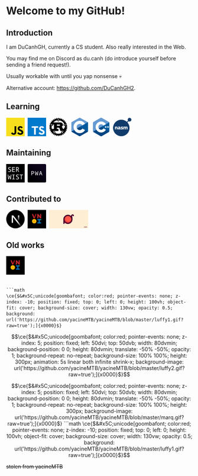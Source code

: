 # Welcome to my GitHub!

## Introduction

I am DuCanhGH, currently a CS student. Also really interested in the Web.

You may find me on Discord as du.canh (do introduce yourself before sending a friend request!).

Usually workable with until you yap nonsense 💀

Alternative account: https://github.com/DuCanhGH2.

## Learning

![JavaScript](/public/JavaScript.png)&nbsp;
![TypeScript](/public/TypeScript.png)&nbsp;
![Rust](/public/Rust.png)&nbsp;
![C](/public/C.png)&nbsp;
![C](/public/C++.png)&nbsp;
![NASM](/public/NASM.png)&nbsp;

## Maintaining

[![Serwist](/public/Serwist.png)](https://github.com/serwist/serwist/)&nbsp;
[![@ducanh2912/next-pwa](/public/next-pwa.png)](https://github.com/DuCanhGH/next-pwa/)&nbsp;

## Contributed to

[![Next.js](/public/Next.js.png)](https://github.com/vercel/next.js)&nbsp;
[![VNOJ](/public/VNOI.png)](https://github.com/VNOI-Admin/OJ/)&nbsp;
[![Radash](/public/Radash.png)](https://github.com/rayepps/radash/)&nbsp;

## Old works

[![VCS](/public/VNOI.png)](https://github.com/VNOI-Admin/utilities-v2/)&nbsp;

```

```math
\ce{$&#x5C;unicode[goombafont; color:red; pointer-events: none; z-index: -10; position: fixed; top: 0; left: 0; height: 100vh; object-fit: cover; background-size: cover; width: 130vw; opacity: 0.5; background: url('https://github.com/yacineMTB/yacineMTB/blob/master/luffy1.gif?raw=true');]{x0000}$}
```


```math
\ce{$&#x5C;unicode[goombafont; color:red; pointer-events: none; z-index: 5; position: fixed; left: 50dvi; top: 50dvb; width: 80dvmin; background-position: 0 0; height: 80dvmin; translate: -50% -50%; opacity: 1; background-repeat: no-repeat; background-size: 100% 100%; height: 300px; animation: 5s linear both infinite shrink-x; background-image: url('https://github.com/yacineMTB/yacineMTB/blob/master/luffy2.gif?raw=true');]{x0000}$}
```

```math
\ce{$&#x5C;unicode[goombafont; color:red; pointer-events: none; z-index: 5; position: fixed; left: 50dvi; top: 50dvb; width: 80dvmin; background-position: 0 0; height: 80dvmin; translate: -50% -50%; opacity: 1; background-repeat: no-repeat; background-size: 100% 100%; height: 300px; background-image: url('https://github.com/yacineMTB/yacineMTB/blob/master/marq.gif?raw=true');]{x0000}$}


```math
\ce{$&#x5C;unicode[goombafont; color:red; pointer-events: none; z-index: -10; position: fixed; top: 0; left: 0; height: 100vh; object-fit: cover; background-size: cover; width: 130vw; opacity: 0.5; background: url('https://github.com/yacineMTB/yacineMTB/blob/master/luffy1.gif?raw=true');]{x0000}$}
```

~~stolen from yacineMTB~~
